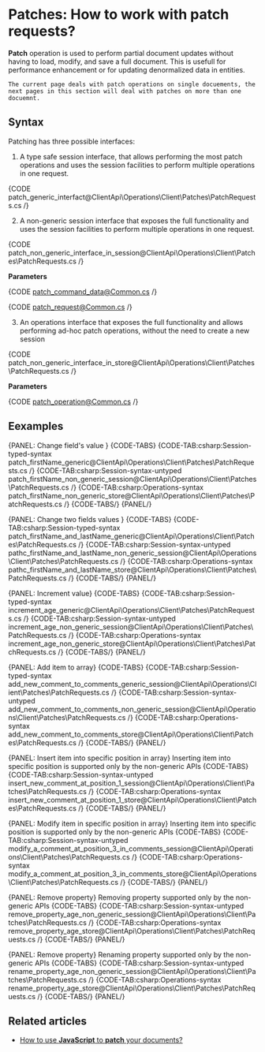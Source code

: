 # Patches: How to work with patch requests?

**Patch** operation is used to perform partial document updates without having to load, modify, and save a full document. This is usefull for performance enhancement or for updating denormalized data in entities.

    The current page deals with patch operations on single docuements, the next pages in this section will deal with patches on more than one docuemnt.

## Syntax
Patching has three possible interfaces:

1. A type safe session interface, that allows performing the most patch operations and uses the session facilities to perform multiple operations in one request.

{CODE patch_generic_interfact@ClientApi\Operations\Client\Patches\PatchRequests.cs /}

2. A non-generic session interface that exposes the full functionality and uses the session facilities to perform multiple operations in one request.

{CODE patch_non_generic_interface_in_session@ClientApi\Operations\Client\Patches\PatchRequests.cs /}

**Parameters**

{CODE patch_command_data@Common.cs /}

{CODE patch_request@Common.cs /}

3. An operations interface that exposes the full functionality and allows performing ad-hoc patch operations, without the need to create a new session

{CODE patch_non_generic_interface_in_store@ClientApi\Operations\Client\Patches\PatchRequests.cs /}

**Parameters**

{CODE patch_operation@Common.cs /}

## Eexamples

{PANEL: Change field's value }
{CODE-TABS}
{CODE-TAB:csharp:Session-typed-syntax patch_firstName_generic@ClientApi\Operations\Client\Patches\PatchRequests.cs /}
{CODE-TAB:csharp:Session-syntax-untyped patch_firstName_non_generic_session@ClientApi\Operations\Client\Patches\PatchRequests.cs /}
{CODE-TAB:csharp:Operations-syntax patch_firstName_non_generic_store@ClientApi\Operations\Client\Patches\PatchRequests.cs /}
{CODE-TABS/}
{PANEL/}

{PANEL: Change two fields values }
{CODE-TABS}
{CODE-TAB:csharp:Session-typed-syntax patch_firstName_and_lastName_generic@ClientApi\Operations\Client\Patches\PatchRequests.cs /}
{CODE-TAB:csharp:Session-syntax-untyped pathc_firstName_and_lastName_non_generic_session@ClientApi\Operations\Client\Patches\PatchRequests.cs /}
{CODE-TAB:csharp:Operations-syntax pathc_firstName_and_lastName_store@ClientApi\Operations\Client\Patches\PatchRequests.cs /}
{CODE-TABS/}
{PANEL/}

{PANEL: Increment value}
{CODE-TABS}
{CODE-TAB:csharp:Session-typed-syntax increment_age_generic@ClientApi\Operations\Client\Patches\PatchRequests.cs /}
{CODE-TAB:csharp:Session-syntax-untyped increment_age_non_generic_session@ClientApi\Operations\Client\Patches\PatchRequests.cs /}
{CODE-TAB:csharp:Operations-syntax increment_age_non_generic_store@ClientApi\Operations\Client\Patches\PatchRequests.cs /}
{CODE-TABS/}
{PANEL/}

{PANEL: Add item to array}
{CODE-TABS}
{CODE-TAB:csharp:Session-typed-syntax add_new_comment_to_comments_generic_session@ClientApi\Operations\Client\Patches\PatchRequests.cs /}
{CODE-TAB:csharp:Session-syntax-untyped add_new_comment_to_comments_non_generic_session@ClientApi\Operations\Client\Patches\PatchRequests.cs /}
{CODE-TAB:csharp:Operations-syntax add_new_comment_to_comments_store@ClientApi\Operations\Client\Patches\PatchRequests.cs /}
{CODE-TABS/}
{PANEL/}

{PANEL: Insert item into specific position in array}
Inserting item into specific position is supported only by the non-generic APIs
{CODE-TABS}
{CODE-TAB:csharp:Session-syntax-untyped insert_new_comment_at_position_1_session@ClientApi\Operations\Client\Patches\PatchRequests.cs /}
{CODE-TAB:csharp:Operations-syntax insert_new_comment_at_position_1_store@ClientApi\Operations\Client\Patches\PatchRequests.cs /}
{CODE-TABS/}
{PANEL/}

{PANEL: Modify item in specific position in array}
Inserting item into specific position is supported only by the non-generic APIs
{CODE-TABS}
{CODE-TAB:csharp:Session-syntax-untyped modify_a_comment_at_position_3_in_comments_session@ClientApi\Operations\Client\Patches\PatchRequests.cs /}
{CODE-TAB:csharp:Operations-syntax modify_a_comment_at_position_3_in_comments_store@ClientApi\Operations\Client\Patches\PatchRequests.cs /}
{CODE-TABS/}
{PANEL/}

{PANEL: Remove property}
Removing property supported only by the non-generic APIs
{CODE-TABS}
{CODE-TAB:csharp:Session-syntax-untyped remove_property_age_non_generic_session@ClientApi\Operations\Client\Patches\PatchRequests.cs /}
{CODE-TAB:csharp:Operations-syntax remove_property_age_store@ClientApi\Operations\Client\Patches\PatchRequests.cs /}
{CODE-TABS/}
{PANEL/}

{PANEL: Remove property}
Renaming property supported only by the non-generic APIs
{CODE-TABS}
{CODE-TAB:csharp:Session-syntax-untyped rename_property_age_non_generic_session@ClientApi\Operations\Client\Patches\PatchRequests.cs /}
{CODE-TAB:csharp:Operations-syntax rename_property_age_store@ClientApi\Operations\Client\Patches\PatchRequests.cs /}
{CODE-TABS/}
{PANEL/}

## Related articles

- [How to use **JavaScript** to **patch** your documents?](../../../client-api/commands/patches/how-to-use-javascript-to-patch-your-documents)  
